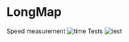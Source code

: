 # LongMap
Speed measurement
![time](https://cloud.githubusercontent.com/assets/22103214/18756213/bee46ea6-80f7-11e6-9b48-093fba0da722.jpg)
Tests
![test](https://cloud.githubusercontent.com/assets/22103214/18756250/de04042c-80f7-11e6-9c7a-0b38715014ce.jpg)

